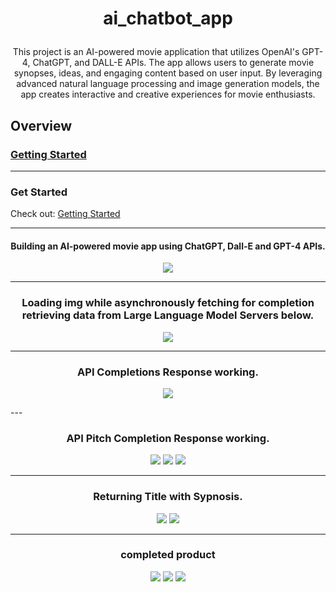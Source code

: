 #  <p align="center">ai_chatbot_app</p>  

  <p align="center">This project is an AI-powered movie application that utilizes OpenAI's GPT-4, ChatGPT, and DALL-E APIs. The app allows users to generate movie synopses, ideas, and engaging content based on user input. By leveraging advanced natural language processing and image generation models, the app creates interactive and creative experiences for movie enthusiasts.</p>  
  

## Overview
### [Getting Started](#getting-started)
---

### Get Started
Check out: [Getting Started](GETTINGSTARTED.md)

---
#### <p align="center"> Building an AI-powered movie app using ChatGPT, Dall-E and GPT-4 APIs.</p>

<p align="center">
<img src="https://github.com/user-attachments/assets/34c4ad80-f2ca-4f1f-8506-f2391a9ef994">
</p>

---

### <p align="center"> Loading img while asynchronously fetching for completion retrieving data from Large Language Model Servers below.</p>

<p align="center">
<img src="https://github.com/user-attachments/assets/f437b820-3d4f-48e1-b9bf-31567b60de3f">
</p>

---

### <p align="center"> API Completions Response working.</p>

<p align="center">
<img src="https://github.com/user-attachments/assets/963263a0-833a-4114-819e-c8ae8b4781da">
</p>
---

### <p align="center"> API Pitch Completion Response working.</p>

<p align="center">
<img src="https://github.com/user-attachments/assets/10c51ebd-19e5-43d3-aa61-05318e2de449">
<img src="https://github.com/user-attachments/assets/f7c95dc5-0718-4cd2-80c5-ca9a9490485b">
<img src="https://github.com/user-attachments/assets/2ead4252-98be-4f9d-8ca1-f7b3d7172dfd">
</p>

---

### <p align="center"> Returning Title with Sypnosis.</p>
<p align="center">
<img src="https://github.com/user-attachments/assets/1fb2c3d2-d508-4de6-93a4-ef655889e517">
<img src="https://github.com/user-attachments/assets/645b8391-08e2-4a4a-87e7-7a998f969e0d">
</p>

---

### <p align="center">completed product</p>
<p align="center">
<img src="https://github.com/user-attachments/assets/cb6136af-83e8-4c76-b404-380d81ec8c79">
<img src="https://github.com/user-attachments/assets/a11022c1-d2f6-4648-8bd3-7d4272c369f3">
<img src="https://github.com/user-attachments/assets/95930b49-628c-480e-a8b4-6880276adbb4">
</p>
